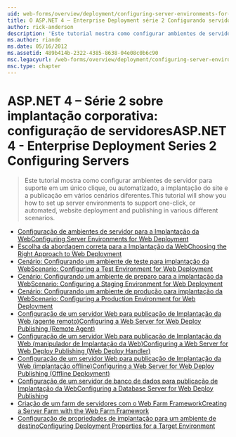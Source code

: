 ```yaml
---
uid: web-forms/overview/deployment/configuring-server-environments-for-web-deployment/index
title: O ASP.NET 4 – Enterprise Deployment série 2 Configurando servidores | Microsoft Docs
author: rick-anderson
description: 'Este tutorial mostra como configurar ambientes de servidor para suporte em um único clique, ou automatizado, implantação de site e publicação em vários cenário diferente...'
ms.author: riande
ms.date: 05/16/2012
ms.assetid: 489b414b-2322-4385-8638-04e08c0b6c90
msc.legacyurl: /web-forms/overview/deployment/configuring-server-environments-for-web-deployment
msc.type: chapter
---
```

<a name="aspnet-4---enterprise-deployment-series-2-configuring-servers"></a><span data-ttu-id="f300b-103">ASP.NET 4 – Série 2 sobre implantação corporativa: configuração de servidores</span><span class="sxs-lookup"><span data-stu-id="f300b-103">ASP.NET 4 - Enterprise Deployment Series 2 Configuring Servers</span></span>
====================
> <span data-ttu-id="f300b-104">Este tutorial mostra como configurar ambientes de servidor para suporte em um único clique, ou automatizado, a implantação do site e a publicação em vários cenários diferentes.</span><span class="sxs-lookup"><span data-stu-id="f300b-104">This tutorial will show you how to set up server environments to support one-click, or automated, website deployment and publishing in various different scenarios.</span></span>


- [<span data-ttu-id="f300b-105">Configuração de ambientes de servidor para a Implantação da Web</span><span class="sxs-lookup"><span data-stu-id="f300b-105">Configuring Server Environments for Web Deployment</span></span>](configuring-server-environments-for-web-deployment.md)
- [<span data-ttu-id="f300b-106">Escolha da abordagem correta para a Implantação da Web</span><span class="sxs-lookup"><span data-stu-id="f300b-106">Choosing the Right Approach to Web Deployment</span></span>](choosing-the-right-approach-to-web-deployment.md)
- [<span data-ttu-id="f300b-107">Cenário: Configurando um ambiente de teste para implantação da Web</span><span class="sxs-lookup"><span data-stu-id="f300b-107">Scenario: Configuring a Test Environment for Web Deployment</span></span>](scenario-configuring-a-test-environment-for-web-deployment.md)
- [<span data-ttu-id="f300b-108">Cenário: Configurando um ambiente de preparo para a implantação da Web</span><span class="sxs-lookup"><span data-stu-id="f300b-108">Scenario: Configuring a Staging Environment for Web Deployment</span></span>](scenario-configuring-a-staging-environment-for-web-deployment.md)
- [<span data-ttu-id="f300b-109">Cenário: Configurando um ambiente de produção para implantação da Web</span><span class="sxs-lookup"><span data-stu-id="f300b-109">Scenario: Configuring a Production Environment for Web Deployment</span></span>](scenario-configuring-a-production-environment-for-web-deployment.md)
- [<span data-ttu-id="f300b-110">Configuração de um servidor Web para publicação de Implantação da Web (agente remoto)</span><span class="sxs-lookup"><span data-stu-id="f300b-110">Configuring a Web Server for Web Deploy Publishing (Remote Agent)</span></span>](configuring-a-web-server-for-web-deploy-publishing-remote-agent.md)
- [<span data-ttu-id="f300b-111">Configuração de um servidor Web para publicação de Implantação da Web (manipulador de Implantação da Web)</span><span class="sxs-lookup"><span data-stu-id="f300b-111">Configuring a Web Server for Web Deploy Publishing (Web Deploy Handler)</span></span>](configuring-a-web-server-for-web-deploy-publishing-web-deploy-handler.md)
- [<span data-ttu-id="f300b-112">Configuração de um servidor Web para publicação de Implantação da Web (implantação offline)</span><span class="sxs-lookup"><span data-stu-id="f300b-112">Configuring a Web Server for Web Deploy Publishing (Offline Deployment)</span></span>](configuring-a-web-server-for-web-deploy-publishing-offline-deployment.md)
- [<span data-ttu-id="f300b-113">Configuração de um servidor de banco de dados para publicação de Implantação da Web</span><span class="sxs-lookup"><span data-stu-id="f300b-113">Configuring a Database Server for Web Deploy Publishing</span></span>](configuring-a-database-server-for-web-deploy-publishing.md)
- [<span data-ttu-id="f300b-114">Criação de um farm de servidores com o Web Farm Framework</span><span class="sxs-lookup"><span data-stu-id="f300b-114">Creating a Server Farm with the Web Farm Framework</span></span>](creating-a-server-farm-with-the-web-farm-framework.md)
- [<span data-ttu-id="f300b-115">Configuração de propriedades de implantação para um ambiente de destino</span><span class="sxs-lookup"><span data-stu-id="f300b-115">Configuring Deployment Properties for a Target Environment</span></span>](configuring-deployment-properties-for-a-target-environment.md)
